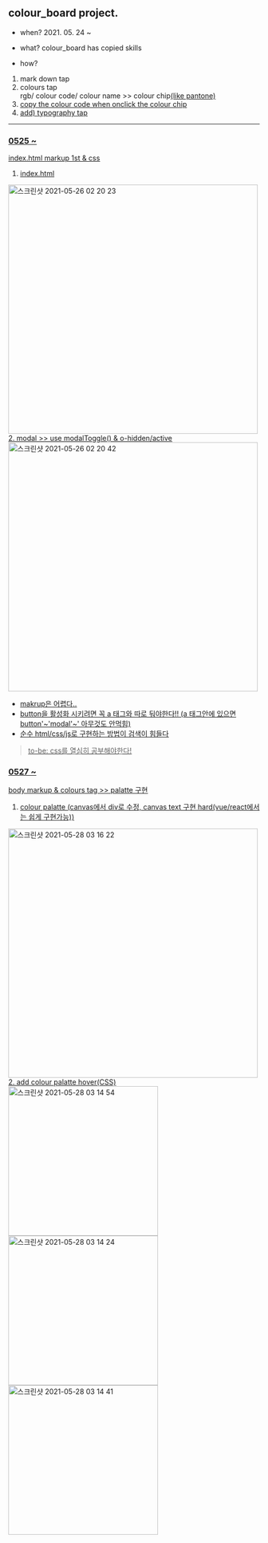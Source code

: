 ## colour_board project.

- when? 2021. 05. 24 ~

- what? colour_board has copied skills

- how?
1. mark down tap
2. colours tap<br>rgb/ colour code/ colour name >> colour chip<u>(like pantone)<u>
3. copy the colour code when onclick the colour chip
4. add) typography tap
- - -
### 0525 ~
 index.html markup 1st & css 
 1. index.html
 <img width="500" height="500" alt="스크린샷 2021-05-26 02 20 23" src="https://user-images.githubusercontent.com/79742210/119540991-0848d880-bdc9-11eb-8bc3-e46d960d1b2f.png">
 2. modal >> use modalToggle() & o-hidden/active
 <img width="500" height="500"alt="스크린샷 2021-05-26 02 20 42" src="https://user-images.githubusercontent.com/79742210/119541003-0b43c900-bdc9-11eb-9273-29b295b88952.png">

* makrup은 어렵다..
* button을 활성화 시키려면 꼭 a 태그와 따로 둬야한다!! (a 태그안에 있으면 button'~'modal'~' 아무것도 안먹힘)
* 순수 html/css/js로 구현하는 방법이 검색이 힘들다
> to-be:
> css를 열심히 공부해야한다!

### 0527 ~
 body markup & colours tag >> palatte 구현
 1. colour palatte (canvas에서 div로 수정, canvas text 구현 hard(vue/react에서는 쉽게 구현가능))
<img width="500" height="500" alt="스크린샷 2021-05-28 03 16 22" src="https://user-images.githubusercontent.com/79742210/119876828-42e67880-bf63-11eb-85e5-44687af7315e.png">
 2. add colour palatte hover(CSS)
 <img width="300" alt="스크린샷 2021-05-28 03 14 54" src="https://user-images.githubusercontent.com/79742210/119877669-48908e00-bf64-11eb-9a5b-9a81899efda2.png">
<img width="300" alt="스크린샷 2021-05-28 03 14 24" src="https://user-images.githubusercontent.com/79742210/119877761-6231d580-bf64-11eb-800b-460f1ba9c03e.png">
<img width="300" alt="스크린샷 2021-05-28 03 14 41" src="https://user-images.githubusercontent.com/79742210/119877851-7e357700-bf64-11eb-9f9f-a94ea9671ced.png">

 
